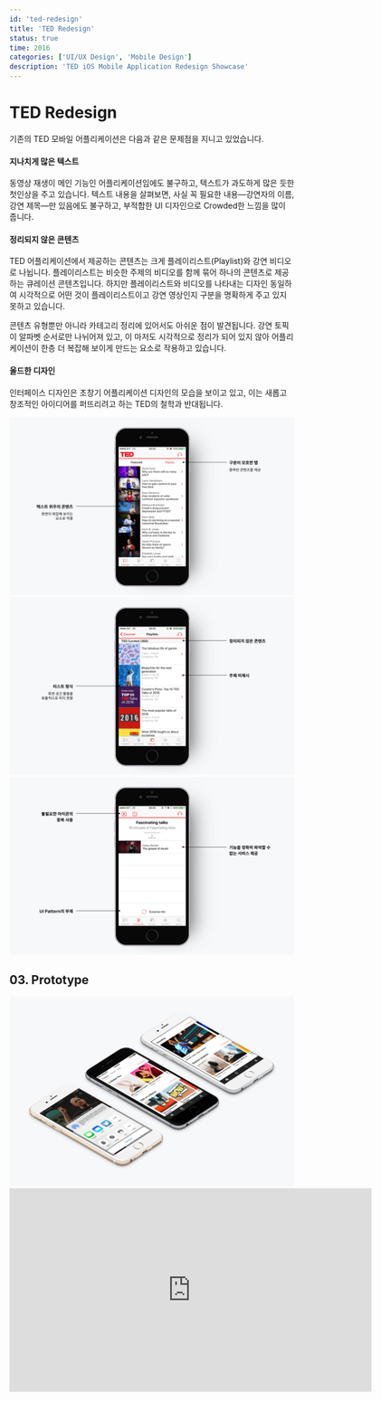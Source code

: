 ```yaml
---
id: 'ted-redesign'
title: 'TED Redesign'
status: true
time: 2016
categories: ['UI/UX Design', 'Mobile Design']
description: 'TED iOS Mobile Application Redesign Showcase'
---
```


# TED Redesign

기존의 TED 모바일 어플리케이션은 다음과 같은 문제점을 지니고 있었습니다.

#### 지나치게 많은 텍스트

동영상 재생이 메인 기능인 어플리케이션임에도 불구하고, 텍스트가 과도하게 많은 듯한 첫인상을 주고 있습니다. 텍스트 내용을 살펴보면, 사실 꼭 필요한 내용—강연자의 이름, 강연 제목—만 있음에도 불구하고, 부적합한 UI 디자인으로 Crowded한 느낌을 많이 줍니다.

#### 정리되지 않은 콘텐츠

TED 어플리케이션에서 제공하는 콘텐츠는 크게 플레이리스트(Playlist)와 강연 비디오로 나뉩니다. 플레이리스트는 비슷한 주제의 비디오를 함께 묶어 하나의 콘텐츠로 제공하는 큐레이션 콘텐츠입니다. 하지만 플레이리스트와 비디오를 나타내는 디자인 동일하여 시각적으로 어떤 것이 플레이리스트이고 강연 영상인지 구분을 명확하게 주고 있지 못하고 있습니다.

콘텐츠 유형뿐만 아니라 카테고리 정리에 있어서도 아쉬운 점이 발견됩니다. 강연 토픽이 알파벳 순서로만 나뉘어져 있고, 이 마저도 시각적으로 정리가 되어 있지 않아 어플리케이션이 한층 더 복잡해 보이게 만드는 요소로 작용하고 있습니다.

#### 올드한 디자인

인터페이스 디자인은 초창기 어플리케이션 디자인의 모습을 보이고 있고, 이는 새롭고 창조적인 아이디어를 퍼뜨리려고 하는 TED의 철학과 반대됩니다.

<div class='imgContainer'>
  <img src='/images/ted_redesign/contents/prob-1.jpg' alt='문제점 1'>
</div>
<div class='imgContainer'>
  <img src='/images/ted_redesign/contents/prob-2.jpg' alt='문제점 2'>
</div>
<div class='imgContainer'>
  <img src='/images/ted_redesign/contents/prob-3.jpg' alt='문제점 3'>
</div>

## 03. Prototype

<div class='imgContainer'>
  <img src='/images/ted_redesign/contents/sub-mockup.jpg' alt='Prototype'>
</div>
<div class='videoContainer'>
  <iframe
    src='https://player.vimeo.com/video/195231863'
    class='video'
    width='640'
    height='360'
    frameborder='0'
    allowfullscreen>
  </iframe>
</div>
